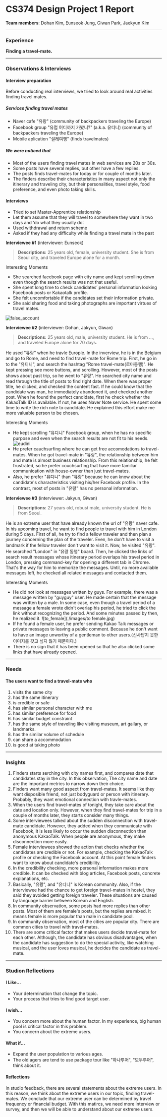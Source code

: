 # CS374 Design Project 1 Report

**Team members**: Dohan Kim, Eunseok Jung, Giwan Park,  Jaekyun Kim

----------
### Experience
**Finding a travel-mate.**

----------
### Observations & Interviews
#### Interview preparation
Before conducting real interviews, we tried to look around real activities finding travel mates.

##### Services finding travel mates
 - Naver cafe "유랑" (community of backpackers traveling the Europe)
 - Facebook group "유럽 어디까지 가봤니?" (a.k.a. 유디니) (community of backpackers traveling the Europe)
 - Mobile aplication "설레여행" (finds travelmates)

##### We were noticed that
 - Most of the users finding travel mates in web services are 20s or 30s.
 - Some posts have several replies, but other have a few replies.
 - The posts finds travel-mates for today or for couple of months later.
 - The finders describe their characteristics in many aspect not only the itinerary and traveling city, but their personalities, travel style, food preference, and even photo taking skills.

#### Interviews
- Tried to set Master-Apprentice relationship
- Let them assume that they will travel to somewhere they want in two days and ‘do what they usually do’.
- Used withdrawal and return scheme
- Asked if they had any difficulty while finding a travel mate in the past

**Interviewee #1** (interviewer: Eunseok)
>**Descriptions:** 25 years old, female, university student. She is from Seoul city, and traveled Europe alone for a month.

Interesting Moments

- She searched facebook page with city name and kept scrolling down even though the search results was not that useful.
- She spent long time to check candidates’ personal information looking Facebook posts or Kakaotalk profile.
- She felt uncomfortable if the candidates set their information private.
- She said sharing food and taking photographs are important virtues of travel mates.

![false_account](./images/false_account.png)

**Interviewee #2** (interviewer: Dohan, Jakyun, Giwan)
>**Descriptions:** 25 years old, male, university student. He is from ..., and traveled Europe alone for 70 days.

He used "유랑" when he travle Europle. In the inverview, he is in the Belgium and go to Rome, and need to find travel-mate for Rome trip. First, he go in to the "유디니", and search the hashtag "Rome travel-mate(로마동행)". He kept pressing see more buttons, and scrolling. However, most of the posts shows about past trip, so he went to "유랑". He searched city name and read through the title of posts to find right date. When there was proper title, he clicked, and checked the content fast. If he could know that the candidate was man, he immediately abandoned it, and checked another post. When he found the perfect candidate, first he check whether the KakaoTalk ID is available. If not, he uses Naver Note service. He spent some time to write the rich note to candidate. He explained this effort make me more valuable person to be chosen.

Interesting Moments

- He kept scrolling "유디니" Facebook group, when he has no specific purpose and even when the search results are not fit to his needs.
![eudini](./images/Eudini.png)
- He prefer cauchsurfing where he can get free accomodations to travel-mates. When he got travel-mate in "유랑", the relationship between him and mate is almost business relationship. From this relationship, he felt frustrated, so he prefer couchsurfing that have more familiar communication with house-owner than just travel-mates.
- Also, he prefer "유디니" than "유랑" because he can know about the candidate's characteristics visiting his/her Facebook profile. In the contrast, most of posts in "유랑" has no personal information.

**Interviewee #3** (interviewer: Jakyun, Giwan)
>**Descriptions:** 27 years old,  robust male, university student. He is from Seoul. 

He is an extreme user that have already known the url of "유랑" naver cafe. In his upcoming travel, he want to find people to travel with him in London during 5 days. First of all, he try to find a fellow traveler and then plan a journey concerning the plan of the traveler. Even, he don't have to visit a landmark if the fellow traveler don't want to visit it.
  Now, he visited "유랑".  He searched "London" in "유랑 동행" board. Then, he clicked the links of search result messages whose itinerary period overlaps his travel period in London, pressing command-key for opening a different tab in Chrome. That's the way for him to memorize the messages.
  Until, no more available messages left, he checked all related messages and contacted them.

Interesting Moments
- He did not look at messages written by guys. For example, there was a message written by "guyguy" user. He made certain that the message was written by a male. In some case, even though a travel period of a message a female wrote didn't overlap his period, he tried to click the link without recognizing the period. And some minutes passed by then, he realized it.
![to_female](./images/to female.jpg)
- If he found a female user, he prefer sending Kakao Talk messages or private messages to leaving a public comment. Because he don't want to have an image unworthy of a gentleman to other users.(신사답지 못한 이미지를 갖고 싶지 않기 때문이다.)
- There is no sign that it has been opened so that he also clicked some links that have already opened.

----------
### Needs
#### The users want to find a travel-mate who
1. visits the same city
2. has the same itinerary
3. is credible or safe
4. has similar personal character with me
5. has similar preference for food
6. has similar budget constraint
7. has the same style of traveling like visiting museum, art gallary, or landmarks.
8. has the similar volume of schedule
9. can share a accommodation
10. is good at taking photo

----------
### Insights
1. Finders starts serching with city names first, and compares date that candidates stay in the city. In this observation, The city name and date are the important metrics to narrow down their choice.
2. Finders want many good aspect from travel-mates. It seems like they want disposible friend, not just bodyguard or person with itinerary. Probably, they want emotional connection with travle-mates.
3. When the users find travel-mates of tonight, they take care about the date and location only. However, when they find travel-mates for trip in a couple of months later, they starts consider many things.
4. Some interviewees talked about the sudden disconnection with travel-mate candidate. However, they added when they communicate with Facebook, it is less likely to occur the sudden disconnection than anonymous KakaoTalk. When people are anonymous, they make disconnection more easily.
5. Female interviewees showed the action that checks whether the candidates are credible or not. For example, checking the KakaoTalk profile or checking the Facebook account. At this point female finders want to know about candidate's credibility.
6. In the credibility checking, more personal information makes more credible. It can be checked with blog articles, Facebook posts, concrete explanations, etc.
7. Basically, "유랑", and "유디니" is Korean community. Also, if the interviewee had the chance to get foreign travel-mates in hostel, they said they avoided getting foreign traveler. These situations are caused by language barrier between Korean and English.
8. In community observation, some posts had more replies than other posts. Most of them are female's posts, but the replies are mixed. It means female is more popular than male in candidate pool.
9. In community observation, most of the cities are popular city. There are common cities to travel with travel-mates.
10. There are some critical factor that makes users decide travel-mate for each other. Although, the candidate has obvious disadvantages, when the candidate has suggestion to do the special activity, like watching musical, and the user loves musical, he decides the candidate as travel-mate.

----------
### Studion Reflections
#### I Like...
- Your determination that change the topic.
- Your process that tries to find good target user.

#### I wish...
- You concern more about the human factor. In my experience, big human pool is critical factor in this problem.
- You concern about the extreme users.

#### What if...
- Expand the user population to various ages.
- The old agers are tend to use package tour like "하나투어", "모두투어", think about it.

#### Reflections
In studio feedback, there are several statements about the extreme users. In this reason, we think about the extreme users in our topic, finding travel-mates. We conclude that our extreme user can be determined by travel frequency or financial budget. With this matircs, we need more interview or survey, and then we will be able to understand about our extreme users.

